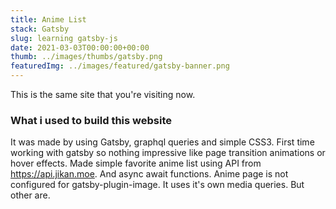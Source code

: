 ```yaml
---
title: Anime List
stack: Gatsby
slug: learning gatsby-js
date: 2021-03-03T00:00:00+00:00
thumb: ../images/thumbs/gatsby.png
featuredImg: ../images/featured/gatsby-banner.png
---
```


This is the same site that you're visiting now.

### What i used to build this website

It was made by using Gatsby, graphql queries and simple CSS3.
First time working with gatsby so nothing impressive like page transition animations
or hover effects.
Made simple favorite anime list using API from https://api.jikan.moe.
And async await functions.
Anime page is not configured for gatsby-plugin-image. It uses it's own media queries.
But other are.